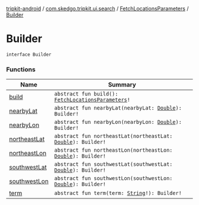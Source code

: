 [tripkit-android](../../../index.md) / [com.skedgo.tripkit.ui.search](../../index.md) / [FetchLocationsParameters](../index.md) / [Builder](./index.md)

# Builder

`interface Builder`

### Functions

| Name | Summary |
|---|---|
| [build](build.md) | `abstract fun build(): `[`FetchLocationsParameters`](../index.md)`!` |
| [nearbyLat](nearby-lat.md) | `abstract fun nearbyLat(nearbyLat: `[`Double`](https://kotlinlang.org/api/latest/jvm/stdlib/kotlin/-double/index.html)`): Builder!` |
| [nearbyLon](nearby-lon.md) | `abstract fun nearbyLon(nearbyLon: `[`Double`](https://kotlinlang.org/api/latest/jvm/stdlib/kotlin/-double/index.html)`): Builder!` |
| [northeastLat](northeast-lat.md) | `abstract fun northeastLat(northeastLat: `[`Double`](https://kotlinlang.org/api/latest/jvm/stdlib/kotlin/-double/index.html)`): Builder!` |
| [northeastLon](northeast-lon.md) | `abstract fun northeastLon(northeastLon: `[`Double`](https://kotlinlang.org/api/latest/jvm/stdlib/kotlin/-double/index.html)`): Builder!` |
| [southwestLat](southwest-lat.md) | `abstract fun southwestLat(southwestLat: `[`Double`](https://kotlinlang.org/api/latest/jvm/stdlib/kotlin/-double/index.html)`): Builder!` |
| [southwestLon](southwest-lon.md) | `abstract fun southwestLon(southwestLon: `[`Double`](https://kotlinlang.org/api/latest/jvm/stdlib/kotlin/-double/index.html)`): Builder!` |
| [term](term.md) | `abstract fun term(term: `[`String`](https://kotlinlang.org/api/latest/jvm/stdlib/kotlin/-string/index.html)`!): Builder!` |
